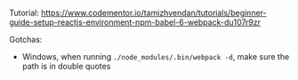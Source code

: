 Tutorial:
https://www.codementor.io/tamizhvendan/tutorials/beginner-guide-setup-reactjs-environment-npm-babel-6-webpack-du107r9zr

Gotchas:
- Windows, when running `./node_modules/.bin/webpack -d`, make sure the path is in double quotes